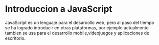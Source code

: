 # Introduccion a JavaScript
 JavaScript es un lenguaje para el desaroollo web, pero al paso del tiempo se ha logrado introducir en otras plataformas, por ejemplo actualmente tambien se usa para el desarrollo mobile,videojuegos y aplicaciones de escritorio.